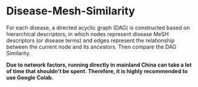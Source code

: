 # Disease-Mesh-Similarity
For each disease, a directed acyclic graph (DAG) is constructed based on hierarchical descriptors,  in which nodes represent disease MeSH descriptors (or disease terms) and edges  represent the relationship between the current node and its ancestors.  Then compare the DAG Similarity.

**Due to network factors, running directly in mainland China can take a lot of time that shouldn't be spent. Therefore, it is highly recommended to use Google Colab.**
